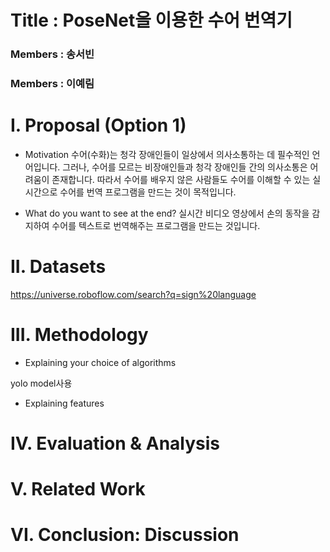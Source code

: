 Title : PoseNet을 이용한 수어 번역기
================================
### Members : 송서빈
### Members : 이예림


I. Proposal (Option 1)
======================
* Motivation
수어(수화)는 청각 장애인들이 일상에서 의사소통하는 데 필수적인 언어입니다. 그러나, 수어를 모르는 비장애인들과 청각 장애인들 간의 의사소통은 어려움이 존재합니다. 따라서 수어를 배우지 않은 사람들도 수어를 이해할 수 있는 실시간으로 수어를 번역 프로그램을 만드는 것이 목적입니다. 

* What do you want to see at the end?
실시간 비디오 영상에서 손의 동작을 감지하여 수어를 텍스트로 번역해주는 프로그램을 만드는 것입니다.

II. Datasets
======================
https://universe.roboflow.com/search?q=sign%20language



III. Methodology 
======================
* Explaining your choice of algorithms

yolo model사용

* Explaining features

IV. Evaluation & Analysis
======================



V. Related Work
======================


VI. Conclusion: Discussion
======================




